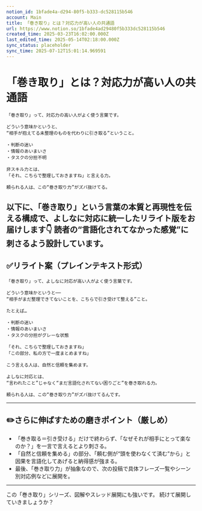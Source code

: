 ```yaml
---
notion_id: 1bfade4a-d294-80f5-b333-dc528115b546
account: Main
title: 「巻き取り」とは？対応力が高い人の共通語
url: https://www.notion.so/1bfade4ad29480f5b333dc528115b546
created_time: 2025-03-23T16:02:00.000Z
last_edited_time: 2025-05-14T02:18:00.000Z
sync_status: placeholder
sync_time: 2025-07-12T15:01:14.969591
---
```

# 「巻き取り」とは？対応力が高い人の共通語

```plain text
「巻き取り」って、対応力の高い人がよく使う言葉です。

どういう意味かというと、
“相手が抱えてる未整理のものを代わりに引き取る”ということ。

・判断の迷い
・情報のあいまいさ
・タスクの分担不明

非スキル力とは、
「それ、こちらで整理しておきますね」と言える力。

頼られる人は、この“巻き取り力”がズバ抜けてる。
```
以下に、「巻き取り」という言葉の本質と再現性を伝える構成で、よしなに対応に統一したリライト版をお届けします👇
読者の“言語化されてなかった感覚”に刺さるよう設計しています。
---
## ✅リライト案（プレインテキスト形式）
```plain text
「巻き取り」って、よしなに対応が高い人がよく使う言葉です。

どういう意味かというと──
“相手がまだ整理できてないことを、こちらで引き受けて整える”こと。

たとえば…

・判断の迷い
・情報のあいまいさ
・タスクの分担がグレーな状態

「それ、こちらで整理しておきますね」
「この部分、私の方で一度まとめますね」

こう言える人は、自然と信頼を集めます。

よしなに対応とは、
“言われたこと”じゃなく“まだ言語化されてない困りごと”を巻き取れる力。

頼られる人は、この“巻き取り力”がズバ抜けてるんです。

```
---
## ✏️さらに伸ばすための磨きポイント（厳しめ）
- 「巻き取る＝引き受ける」だけで終わらず、「なぜそれが相手にとって楽なのか？」を一言で言えるとより刺さる。
- 「自然と信頼を集める」の部分、「頼む側が“頭を使わなくて済む”から」と因果を言語化してあげると納得感が強まる。
- 最後、「巻き取り力」が抽象なので、次の投稿で具体フレーズ一覧やシーン別対応例などに展開を。
---
この「巻き取り」シリーズ、図解やスレッド展開にも強いです。
続けて展開していきましょうか？
